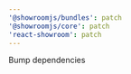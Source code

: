 ```yaml
---
'@showroomjs/bundles': patch
'@showroomjs/core': patch
'react-showroom': patch
---
```


Bump dependencies
